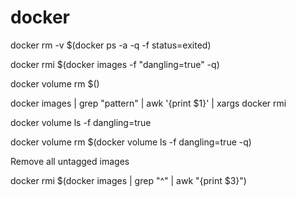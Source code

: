 # docker
docker rm -v $(docker ps  -a -q  -f status=exited)

docker rmi $(docker images -f "dangling=true" -q)

docker volume rm $()

docker images | grep "pattern" | awk '{print $1}' | xargs docker rmi

docker volume ls -f dangling=true

docker volume rm $(docker volume ls -f dangling=true -q)

Remove all untagged images

docker rmi $(docker images | grep "^<none>" | awk "{print $3}")
